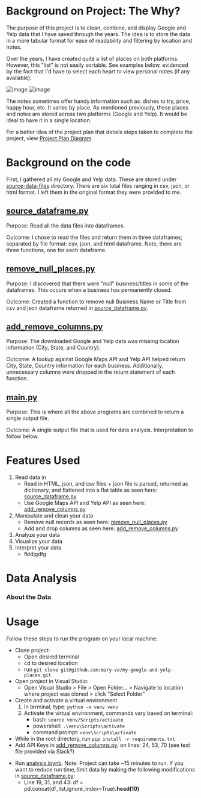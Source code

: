 # Background on Project: The Why?
The purpose of this project is to clean, combine, and display Google and Yelp data that I have saved through the years. The idea is to store the data in a more tabular format for ease of readability and filtering by location and notes.

Over the years, I have created quite a list of places on both platforms. However, this "list" is not easily sortable. See examples below, evidenced by the fact that I'd have to select each heart to view personal notes (if any available):

![image](https://user-images.githubusercontent.com/91100579/221379047-9c043274-21b4-4610-b61e-dcaa60215449.png)
![image](https://user-images.githubusercontent.com/91100579/221379020-0fc90bb4-bbb8-4e89-ad53-60e4f95e6f17.png)

The notes sometimes offer handy information such as: dishes to try, price, happy hour, etc. It varies by place. As mentioned previously, these places and notes are stored across two platforms (Google and Yelp). It would be ideal to have it in a single location.

For a better idea of the project plan that details steps taken to complete the project, view [Project Plan Diagram](/Project%20plan%20diagram.png).

# Background on the code
First, I gathered all my Google and Yelp data. These are stored under [source-data-files](source-data-files) directory. There are six total files ranging in csv, json, or html format. I left them in the original format they were provided to me. 

## [source_dataframe.py](src/source_dataframe.py) <br />
Purpose: Read all the data files into dataframes. 

Outcome: I chose to read the files and return them in three dataframes; separated by file format: csv, json, and html dataframe. Note, there are three functions, one for each dataframe.


## [remove_null_places.py](src/remove_null_places.py) <br />
Purpose: I discovered that there were "null" business/titles in some of the dataframes. This occurs when a business has permanently closed.

Outcome: Created a function to remove null Business Name or Title from csv and json dataframe returned in [source_dataframe.py](src/source_dataframe.py).

## [add_remove_columns.py](src/add_remove_columns.py) <br />
Purpose: The downloaded Google and Yelp data was missing location information (City, State, and Country).

Outcome: A lookup against Google Maps API and Yelp API helped return City, State, Country information for each business. Additionally, unnecessary columns were dropped in the return statement of each function.

## [main.py](src/main.py) <br />
Purpose: This is where all the above programs are combined to return a single output file.

Outcome: A single output file that is used for data analysis. Interpretation to follow below. 

# Features Used
1. Read data in
    * Read in HTML, json, and csv files + json file is parsed, returned as dictionary, and flattened into a flat table as seen here: [source_dataframe.py](src/source_dataframe.py)
    * Use Google Maps API and Yelp API as seen here: [add_remove_columns.py](src/add_remove_columns.py)
2. Manipulate and clean your data
    * Remove null records as seen here: [remove_null_places.py](src/remove_null_places.py)
    * Add and drop columns as seen here: [add_remove_columns.py](src/add_remove_columns.py)
3. Analyze your data
4. Visualize your data
5. Interpret your data
    * fkldjgdfg

# Data Analysis
### About the Data


# Usage
Follow these steps to run the program on your local machine:
* Clone project:
  * Open desired terminal
  * cd to desired location
  * run `git clone git@github.com:mary-vo/my-google-and-yelp-places.git`
* Open project in Visual Studio:
  * Open Visual Studio > File > Open Folder... > Navigate to location where project was cloned > click "Select Folder"
* Create and activate a virtual environment
  1. In terminal, type: `python -m venv venv`
  2. Activate the virtual environment, commands vary based on terminal:
      * bash: `source venv/Scripts/activate`
      * powershell: `.\venv\Scripts\activate`
      * command prompt: `venv\Scripts\activate`
* While in the root directory, run `pip install -r requirements.txt`
* Add API Keys in [add_remove_columns.py](src/add_remove_columns.py), on lines: 24, 53, 70 (see text file provided via Slack?)
<!-- * In the terminal, cd to `src` > run `python main.py`. Note: Project can take ~15 minutes to run. If you want to reduce run time, limit data by making the following modifications in [source_dataframe.py](src/source_dataframe.py):
  * Line 19, 31, and 43: df = pd.concat(df_list,ignore_index=True)**.head(10)** -->
* Run [analysis.ipynb](src/analysis.ipynb).  Note: Project can take ~15 minutes to run. If you want to reduce run time, limit data by making the following modifications in [source_dataframe.py](src/source_dataframe.py):
  * Line 19, 31, and 43: df = pd.concat(df_list,ignore_index=True)**.head(10)**